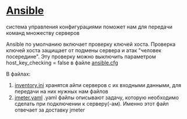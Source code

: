 # [Ansible](https://docs.ansible.com/ansible/latest/getting_started/index.html)
система управления конфигурациями поможет нам для передачи команд множеству серверов

Ansible по умолчанию включает проверку ключей хоста. 
Проверка ключей хоста защищает от подмены сервера и атак "человек посередине".
Эту проверку можно выключить параметром host_key_checking = false в файле [ansible.cfg](https://github.com/Fireng/Load-Stress-DDoS-Test/blob/main/ansible/ansible.cfg)

В файлах:
1) [inventory.ini](https://github.com/Fireng/Load-Stress-DDoS-Test/blob/main/ansible/inventory.ini) хранятся айпи серверов с их входными данными, для передачи на них нужных нам файлов
2) [jmeter.yaml]() .yaml файлы описывают задачу, которую необходимо сделать при подключении к серверу(-ам). Именно этот файл отвечает за доставку jmeter

